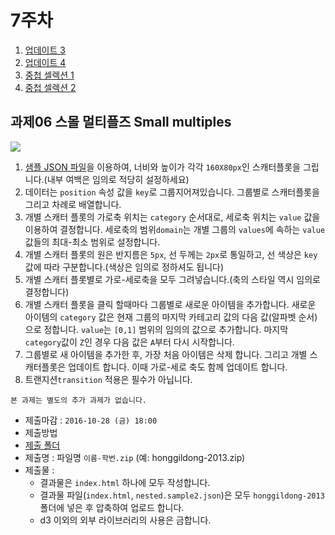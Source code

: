 7주차
===

1. [업데이트 3](./01_update3.md)
2. [업데이트 4](./02_update4.md)
3. [중첩 셀렉션 1](./03_nested.md)
4. [중첩 셀렉션 2](./04_nested2.md)


## 과제06 스몰 멀티플즈 Small multiples 

<img style="-webkit-user-select: none" src="https://cloud.githubusercontent.com/assets/253408/19599077/919ed672-97d9-11e6-9a8d-f478d49c7ebe.gif">

1. [샘플 JSON 파일](./sample/nested.sample2.json)을 이용하여, 너비와 높이가 각각 `160X80px`인 스캐터플롯을 그립니다.(내부 여백은 임의로 적당히 설정하세요)
2. 데이터는 `position` 속성 값을 `key`로 그룹지어져있습니다. 그룹별로 스캐터플롯을 그리고 차례로 배열합니다.
3. 개별 스캐터 플롯의 가로축 위치는 `category` 순서대로, 세로축 위치는 `value` 값을 이용하여 결정합니다. 세로축의 범위`domain`는 개별 그룹의 `values`에 속하는 `value`값들의 최대-최소 범위로 설정합니다.
4. 개별 스캐터 플롯의 원은 반지름은 `5px`, 선 두께는 `2px`로 통일하고, 선 색상은 `key`값에 따라 구분합니다.(색상은 임의로 정하셔도 됩니다)
5. 개별 스캐터 플롯별로 가로-세로축을 모두 그려넣습니다.(축의 스타일 역시 임의로 결정합니다)
6. 개별 스캐터 플롯을 클릭 할때마다 그룹별로 새로운 아이템을 추가합니다. 새로운 아이템의 `category` 값은 현재 그룹의 마지막 카테고리 값의 다음 값(알파벳 순서)으로 정합니다. `value`는 `[0,1]` 범위의 임의의 값으로 추가합니다. 마지막 `category`값이 `Z`인 경우 다음 값은 `A`부터 다시 시작합니다.
7. 그룹별로 새 아이템을 추가한 후, 가장 처음 아이템은 삭제 합니다. 그리고 개별 스캐터플롯은 업데이트 합니다. 이때 가로-세로 축도 함께 업데이트 합니다.
8. 트랜지션`transition` 적용은 필수가 아닙니다.


`본 과제는 별도의 추가 과제가 없습니다.`

- 제출마감 : `2016-10-28 (금) 18:00`
- 제출방법
 - [제출 폴더](https://www.dropbox.com/request/DY824i2l7Mx7JJU7NoPz)
 - 제출명 : 파일명 `이름-학번.zip` (예: honggildong-2013.zip)
 - 제출물 :
   - 결과물은 `index.html` 하나에 모두 작성합니다.
   - 결과물 파일(`index.html`, `nested.sample2.json`)은 모두 `honggildong-2013` 폴더에 넣은 후 압축하여 업로드 합니다.
   - d3 이외의 외부 라이브러리의 사용은 금합니다.
